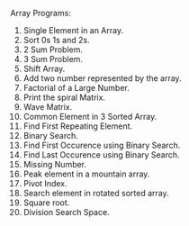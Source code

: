Array Programs:
1. Single Element in an Array.
2. Sort 0s 1s and 2s.
3. 2 Sum Problem.
4. 3 Sum Problem.
5. Shift Array.
6. Add two number represented by the array.
7. Factorial of a Large Number.
8. Print the spiral Matrix.
9. Wave Matrix.
10. Common Element in 3 Sorted Array.
11. Find First Repeating Element.
12. Binary Search.
13. Find First Occurence using Binary Search.
14. Find Last Occurence using Binary Search.
15. Missing Number.
16. Peak element in a mountain array.
17. Pivot Index.
18. Search element in rotated sorted array.
19. Square root.
20. Division Search Space.
